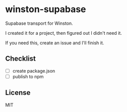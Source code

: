 # winston-supabase

Supabase transport for Winston.

I created it for a project, then figured out I didn't need it.

If you need this, create an issue and I'll finish it.

## Checklist

- [ ] create package.json
- [ ] publish to npm

## License

MIT
